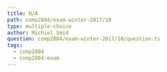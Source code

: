 ```yaml
---
title: N/A
path: comp2804/exam-winter-2017/10
type: multiple-choice
author: Michiel Smid
question: comp2804/exam-winter-2017/10/question.ts
tags:
  - comp2804
  - comp2804-exam
---
```

